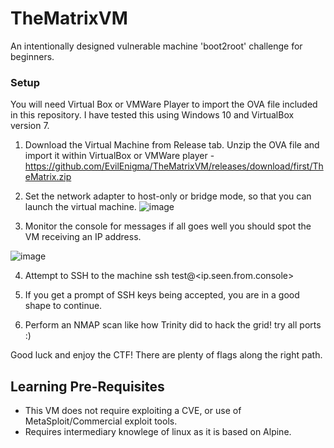 # TheMatrixVM
An intentionally designed vulnerable machine 'boot2root' challenge for beginners.  


### Setup ###

You will need Virtual Box or VMWare Player to import the OVA file included in this repository. I have tested this using Windows 10 and VirtualBox version 7.  

1. Download the Virtual Machine from Release tab. Unzip the OVA file and import it within VirtualBox or VMWare player - https://github.com/EvilEnigma/TheMatrixVM/releases/download/first/TheMatrix.zip

2. Set the network adapter to host-only or bridge mode, so that you can launch the virtual machine.
![image](https://github.com/EvilEnigma/TheMatrixVM/assets/23328902/71eb7b6f-e10d-4cc9-9ba9-4291be3bc427)


3. Monitor the console for messages if all goes well you should spot the VM receiving an IP address.

![image](https://github.com/EvilEnigma/TheMatrixVM/assets/23328902/2fbcd531-9bab-4daf-8b28-3b5b85fc2bfc)

4. Attempt to SSH to the machine ssh test@<ip.seen.from.console>

5. If you get a prompt of SSH keys being accepted, you are in a good shape to continue.

6. Perform an NMAP scan like how Trinity did to hack the grid! try all ports :)

Good luck and enjoy the CTF! There are plenty of flags along the right path.

## Learning Pre-Requisites ##

- This VM does not require exploiting a CVE, or use of MetaSploit/Commercial exploit tools.
- Requires intermediary knowlege of linux as it is based on Alpine.


